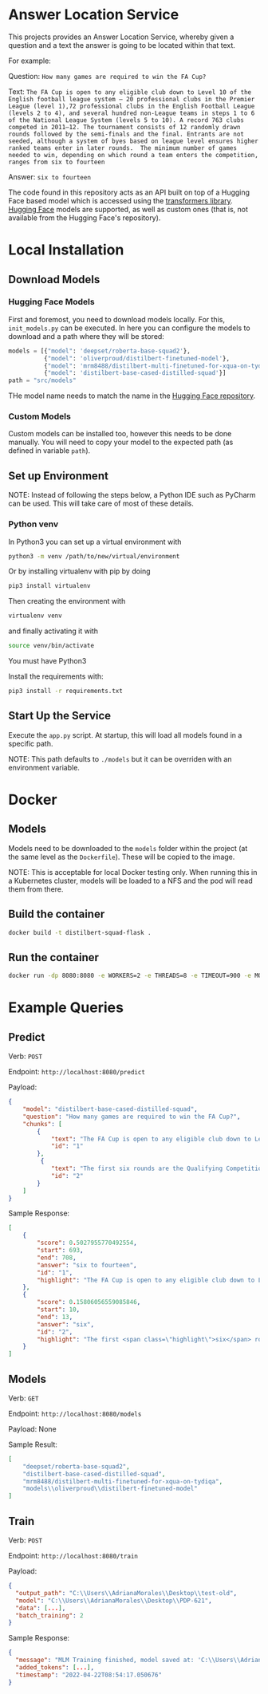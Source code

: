 # Answer Location Service

This projects provides an Answer Location Service, whereby given a question and a text the answer is going to be located within that text.

For example:

Question: ```How many games are required to win the FA Cup?```

Text: ```The FA Cup is open to any eligible club down to Level 10 of the English football league system – 20 professional clubs in the Premier League (level 1),72 professional clubs in the English Football League (levels 2 to 4), and several hundred non-League teams in steps 1 to 6 of the National League System (levels 5 to 10). A record 763 clubs competed in 2011–12. The tournament consists of 12 randomly drawn rounds followed by the semi-finals and the final. Entrants are not seeded, although a system of byes based on league level ensures higher ranked teams enter in later rounds.  The minimum number of games needed to win, depending on which round a team enters the competition, ranges from six to fourteen```

Answer: ```six to fourteen```

The code found in this repository acts as an API built on top of a Hugging Face based model which is accessed using the [transformers library](https://github.com/huggingface/transformers). [Hugging Face](https://huggingface.co/models) models are supported, as well as custom ones (that is, not available from the Hugging Face's repository).

# Local Installation

## Download Models

### Hugging Face Models

First and foremost, you need to download models locally. For this, `init_models.py` can be executed. In here you can configure the models to download and a path where they will be stored:

```python
models = [{"model": 'deepset/roberta-base-squad2'},
          {"model": 'oliverproud/distilbert-finetuned-model'},
          {"model": 'mrm8488/distilbert-multi-finetuned-for-xqua-on-tydiqa'},
          {"model": 'distilbert-base-cased-distilled-squad'}]
path = "src/models"
```
THe model name needs to match the name in the [Hugging Face repository](https://huggingface.co/models).

### Custom Models

Custom models can be installed too, however this needs to be done manually. You will need to copy your model to the expected path (as defined in variable `path`).

## Set up Environment

NOTE: Instead of following the steps below, a Python IDE such as PyCharm can be used. This will take care of most of these details.

### Python venv

In Python3 you can set up a virtual environment with

```bash
python3 -m venv /path/to/new/virtual/environment
```

Or by installing virtualenv with pip by doing
```bash
pip3 install virtualenv
```
Then creating the environment with
```bash
virtualenv venv
```
and finally activating it with
```bash
source venv/bin/activate
```

You must have Python3

Install the requirements with:
```bash
pip3 install -r requirements.txt
```

## Start Up the Service

Execute the `app.py` script. At startup, this will load all models found in a specific path. 

NOTE: This path defaults to `./models` but it can be overriden with an environment variable.


# Docker

## Models

Models need to be downloaded to the `models` folder within the project (at the same level as the `Dockerfile`). These will be copied to the image.

NOTE: This is acceptable for local Docker testing only. When running this in a Kubernetes cluster, models will be loaded to a NFS and the pod will read them from there.


## Build the container

```bash
docker build -t distilbert-squad-flask .
```

## Run the container

```bash
docker run -dp 8080:8080 -e WORKERS=2 -e THREADS=8 -e TIMEOUT=900 -e MODELS_PATH="./models" distilbert-squad-flask
```

# Example Queries

## Predict
Verb: `POST`

Endpoint: `http://localhost:8080/predict`

Payload: 
```json
{
    "model": "distilbert-base-cased-distilled-squad",
    "question": "How many games are required to win the FA Cup?",
    "chunks": [
        {
            "text": "The FA Cup is open to any eligible club down to Level 10 of the English football league system – 20 professional clubs in the Premier League (level 1),72 professional clubs in the English Football League (levels 2 to 4), and several hundred non-League teams in steps 1 to 6 of the National League System (levels 5 to 10). A record 763 clubs competed in 2011–12. The tournament consists of 12 randomly drawn rounds followed by the semi-finals and the final. Entrants are not seeded, although a system of byes based on league level ensures higher ranked teams enter in later rounds.  The minimum number of games needed to win, depending on which round a team enters the competition, ranges from six to fourteen.",
            "id": "1"
        },
         {
            "text": "The first six rounds are the Qualifying Competition, from which 32 teams progress to the first round of the Competition Proper, meeting the first of the 48 professional teams from Leagues One and Two. The last entrants are the Premier League and Championship clubs, into the draw for the Third Round Proper.[2] In the modern era, only one non-League team has ever reached the quarter-finals, and teams below Level 2 have never reached the final.[note 1] As a result, significant focus is given to the smaller teams who progress furthest, especially if they achieve an unlikely \"giant-killing\" victory.",
            "id": "2"
        }
    ]
}
```

Sample Response:
```json
[
    {
        "score": 0.5027955770492554,
        "start": 693,
        "end": 708,
        "answer": "six to fourteen",
        "id": "1",
        "highlight": "The FA Cup is open to any eligible club down to Level 10 of the English football league system – 20 professional clubs in the Premier League (level 1),72 professional clubs in the English Football League (levels 2 to 4), and several hundred non-League teams in steps 1 to 6 of the National League System (levels 5 to 10). A record 763 clubs competed in 2011–12. The tournament consists of 12 randomly drawn rounds followed by the semi-finals and the final. Entrants are not seeded, although a system of byes based on league level ensures higher ranked teams enter in later rounds.  The minimum number of games needed to win, depending on which round a team enters the competition, ranges from <span class=\"highlight\">six to fourteen</span>."
    },
    {
        "score": 0.15806056559085846,
        "start": 10,
        "end": 13,
        "answer": "six",
        "id": "2",
        "highlight": "The first <span class=\"highlight\">six</span> rounds are the Qualifying Competition, from which 32 teams progress to the first round of the Competition Proper, meeting the first of the 48 professional teams from Leagues One and Two. The last entrants are the Premier League and Championship clubs, into the draw for the Third Round Proper.[2] In the modern era, only one non-League team has ever reached the quarter-finals, and teams below Level 2 have never reached the final.[note 1] As a result, significant focus is given to the smaller teams who progress furthest, especially if they achieve an unlikely \"giant-killing\" victory."
    }
]
```

## Models
Verb: `GET`

Endpoint: `http://localhost:8080/models`

Payload: None

Sample Result:
```json
[
    "deepset/roberta-base-squad2",
    "distilbert-base-cased-distilled-squad",
    "mrm8488/distilbert-multi-finetuned-for-xqua-on-tydiqa",
    "models\\oliverproud\\distilbert-finetuned-model"
]
```

## Train
Verb: `POST`

Endpoint: `http://localhost:8080/train`

Payload:
```json
{
  "output_path": "C:\\Users\\AdrianaMorales\\Desktop\\test-old",
  "model": "C:\\Users\\AdrianaMorales\\Desktop\\PDP-621",
  "data": [...],
  "batch_training": 2
}
```

Sample Response:
```json
{
  "message": "MLM Training finished, model saved at: 'C:\\Users\\AdrianaMorales\\Desktop\\test-old'",
  "added_tokens": [...],
  "timestamp": "2022-04-22T08:54:17.050676"
}
```
